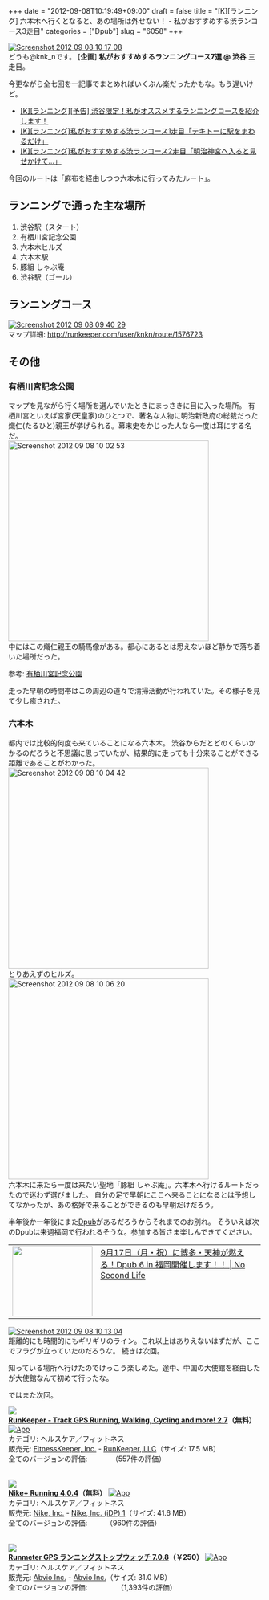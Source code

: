 +++
date = "2012-09-08T10:19:49+09:00"
draft = false
title = "[K][ランニング] 六本木へ行くとなると、あの場所は外せない！ - 私がおすすめする渋ランコース3走目"
categories = ["Dpub"]
slug = "6058"
+++

<div class="center"><a href="http://knk-n.com/images/2012/09/screenshot_2012-09-08_10.17.08.jpg"><img src="http://knk-n.com/images/2012/09/screenshot_2012-09-08_10.17.08.jpg" alt="Screenshot 2012 09 08 10 17 08" title="screenshot_2012-09-08_10.17.08.jpg" border="0" width="" height="" /></a></div>
どうも@knk_nです。
[<strong>企画</strong>] <strong>私がおすすめするランニングコース7選 @ 渋谷</strong>
三走目。

今更ながら全七回を一記事でまとめればいくぶん楽だったかもな。もう遅いけど。

<ul>
<li><a href="http://knk-n.com/2012/09/05/running-course-i-recommended-at-shibuya-0/" target="_blank">[K][ランニング][予告] 渋谷限定！私がオススメするランニングコースを紹介します！
</a></li>
<li><a href="http://knk-n.com/2012/09/06/running-course-i-recommended-at-shibuya-1/" target="_blank">[K][ランニング]私がおすすめする渋ランコース1走目「テキトーに駅をまわるだけ」</a></li>
<li><a href="http://knk-n.com/2012/09/07/running-course-i-recommended-at-shibuya-2/" target="_blank">[K][ランニング]私がおすすめする渋ランコース2走目「明治神宮へ入ると見せかけて…」</a></li>
</ul><!--more-->今回のルートは「麻布を経由しつつ六本木に行ってみたルート」。

<h2>ランニングで通った主な場所</h2>
<ol>
<li>渋谷駅（スタート）</li>
<li>有栖川宮記念公園</li>
<li>六本木ヒルズ</li>
<li>六本木駅</li>
<li>豚組 しゃぶ庵</li>
<li>渋谷駅（ゴール）</li>
</ol>

<h2>ランニングコース</h2>
<div class="center"><a href="http://knk-n.com/images/2012/09/screenshot_2012-09-08_09.40.29.jpg"><img src="http://knk-n.com/images/2012/09/screenshot_2012-09-08_09.40.29.jpg" alt="Screenshot 2012 09 08 09 40 29" title="screenshot_2012-09-08_09.40.29.jpg" border="0" width="" height="" /></a></div>
マップ詳細: <a href="http://runkeeper.com/user/knkn/route/1576723" target="_blank">http://runkeeper.com/user/knkn/route/1576723</a>

<h2>その他</h2>
<h3>有栖川宮記念公園</h3>
マップを見ながら行く場所を選んでいたときにまっさきに目に入った場所。
有栖川宮といえば宮家(天皇家)のひとつで、著名な人物に明治新政府の総裁だった熾仁(たるひと)親王が挙げられる。幕末史をかじった人なら一度は耳にする名だ。

<div class="center"><a href="http://knk-n.com/images/2012/09/screenshot_2012-09-08_10.02.53.jpg"><img src="http://knk-n.com/images/2012/09/screenshot_2012-09-08_10.02.53.jpg" alt="Screenshot 2012 09 08 10 02 53" title="screenshot_2012-09-08_10.02.53.jpg" border="0" width="400" height="auto" /></a></div>
中にはこの熾仁親王の騎馬像がある。都心にあるとは思えないほど静かで落ち着いた場所だった。
<p>参考: <a  href="http://jin3.jp/annai/arisugawa.htm" target="_blank">有栖川宮記念公園</a><script type="text/javascript">var url = "http://jin3.jp/annai/arisugawa.htm";</script><script src="http://api.b.st-hatena.com/entry.count?url=http://jin3.jp/annai/arisugawa.htm&callback=hatebTxt"></script></p>

走った早朝の時間帯はこの周辺の道々で清掃活動が行われていた。その様子を見て少し癒された。

<h3>六本木</h3>
都内では比較的何度も来ていることになる六本木。
渋谷からだとどのくらいかかるのだろうと不思議に思っていたが、結果的に走っても十分来ることができる距離であることがわかった。

<div class="center"><a href="http://knk-n.com/images/2012/09/screenshot_2012-09-08_10.04.42.jpg"><img src="http://knk-n.com/images/2012/09/screenshot_2012-09-08_10.04.42.jpg" alt="Screenshot 2012 09 08 10 04 42" title="screenshot_2012-09-08_10.04.42.jpg" border="0" width="400" height="auto" /></a></div>
とりあえずのヒルズ。

<div class="center"><a href="http://knk-n.com/images/2012/09/screenshot_2012-09-08_10.06.20.jpg"><img src="http://knk-n.com/images/2012/09/screenshot_2012-09-08_10.06.20.jpg" alt="Screenshot 2012 09 08 10 06 20" title="screenshot_2012-09-08_10.06.20.jpg" border="0" width="400" height="auto" /></a></div>
六本木に来たら一度は来たい聖地「豚組 しゃぶ庵」。六本木へ行けるルートだったので迷わず選びました。
自分の足で早朝にここへ来ることになるとは予想してなかったが、あの格好で来ることができるのも早朝だけだろう。

半年後か一年後にまた<a href="http://knk-n.com/tag/dpub/" target="_blank">Dpub</a>があるだろうからそれまでのお別れ。
そういえば次のDpubは来週福岡で行われるそうな。参加する皆さま楽しんできてください。

<table width="100%"><td valign="top" width="160"><a href="http://www.ttcbn.net/no_second_life/archives/25269" target="_blank"><img border="0" src="http://capture.heartrails.com/160x140/border?http://www.ttcbn.net/no_second_life/archives/25269" alt="" width="160" height="140" /></a></td><td valign="top"><a  href="http://www.ttcbn.net/no_second_life/archives/25269" target="_blank">9月17日（月・祝）に博多・天神が燃える！Dpub 6 in 福岡開催します！！ | No Second Life</a><script type="text/javascript">var url = "http://www.ttcbn.net/no_second_life/archives/25269";</script><script src="http://api.b.st-hatena.com/entry.count?url=http://www.ttcbn.net/no_second_life/archives/25269&callback=hatebTxt"></script>
</td>
</table>

<div class="center"><a href="http://knk-n.com/images/2012/09/screenshot_2012-09-08_10.13.04.jpg"><img src="http://knk-n.com/images/2012/09/screenshot_2012-09-08_10.13.04.jpg" alt="Screenshot 2012 09 08 10 13 04" title="screenshot_2012-09-08_10.13.04.jpg" border="0" width="" height="" /></a></div>
距離的にも時間的にもギリギリのライン。これ以上はありえないはずだが、ここでフラグが立っていたのだろうな。
続きは次回。

知っている場所へ行けたのでけっこう楽しめた。途中、中国の大使館を経由したが大使館なんて初めて行ったな。

ではまた次回。

<table class="appstorehelper"><a href="http://itunes.apple.com/jp/app/runkeeper-track-gps-running/id300235330?mt=8&uo=4" rel="nofollow" target="_blank"><img class="appstorehelper_appicn" src="http://a4.mzstatic.com/us/r1000/065/Purple/v4/7d/9b/3f/7d9b3fab-b190-0fa2-ccee-053a1d6920bd/mzl.iuhygnfo.jpg" /></a><div class="appstorehelper_text"><a href="http://itunes.apple.com/jp/app/runkeeper-track-gps-running/id300235330?mt=8&uo=4" rel="nofollow" target="_blank"><b>RunKeeper - Track GPS Running, Walking, Cycling and more! 2.7</a>（無料）</b> <a href="http://itunes.apple.com/jp/app/runkeeper-track-gps-running/id300235330?mt=8&uo=4" rel="nofollow" target="_blank"><img alt="App" src="http://ax.phobos.apple.com.edgesuite.net/ja_jp/images/web/linkmaker/badge_appstore-sm.gif" style="vertical-align: text-bottom;" /></b></a><br />カテゴリ: ヘルスケア／フィットネス<br />販売元: <a href="$artistUrl$" target="_blank">FitnessKeeper, Inc.</a> - <a href="http://www.runkeeper.com" target="_blank">RunKeeper, LLC</a>（サイズ: 17.5 MB）<br />全てのバージョンの評価: <img src="http://r.mzstatic.com/htmlResources/1043/web-storefront/images/rating_star.png" height="11px" width="11px" /><img src="http://r.mzstatic.com/htmlResources/1043/web-storefront/images/rating_star.png" height="11px" width="11px" /><img src="http://r.mzstatic.com/htmlResources/1043/web-storefront/images/rating_star.png" height="11px" width="11px" /><img src="http://r.mzstatic.com/htmlResources/1043/web-storefront/images/rating_star.png" height="11px" width="11px" />（557件の評価）<br clear="all" /></div>
</table>
<table class="appstorehelper"><a href="http://itunes.apple.com/jp/app/nike+-running/id387771637?mt=8&uo=4" rel="nofollow" target="_blank"><img class="appstorehelper_appicn" src="http://a4.mzstatic.com/us/r1000/070/Purple/v4/ba/bb/f8/babbf881-9156-8979-99a7-1c975a63f0e6/mzl.gqzyggze.png" /></a><div class="appstorehelper_text"><a href="http://itunes.apple.com/jp/app/nike+-running/id387771637?mt=8&uo=4" rel="nofollow" target="_blank"><b>Nike+ Running 4.0.4</a>（無料）</b> <a href="http://itunes.apple.com/jp/app/nike+-running/id387771637?mt=8&uo=4" rel="nofollow" target="_blank"><img alt="App" src="http://ax.phobos.apple.com.edgesuite.net/ja_jp/images/web/linkmaker/badge_appstore-sm.gif" style="vertical-align: text-bottom;" /></b></a><br />カテゴリ: ヘルスケア／フィットネス<br />販売元: <a href="$artistUrl$" target="_blank">Nike, Inc.</a> - <a href="http://nikeplus.nike.com/plus/" target="_blank">Nike, Inc. (iDP) 1</a>（サイズ: 41.6 MB）<br />全てのバージョンの評価: <img src="http://r.mzstatic.com/htmlResources/1043/web-storefront/images/rating_star.png" height="11px" width="11px" /><img src="http://r.mzstatic.com/htmlResources/1043/web-storefront/images/rating_star.png" height="11px" width="11px" /><img src="http://r.mzstatic.com/htmlResources/1043/web-storefront/images/rating_star_half.png" height="11px" width="11px" />（960件の評価）<br clear="all" /></div>
</table>
<table class="appstorehelper"><a href="http://itunes.apple.com/jp/app/runmeter-gps-ranningusutoppuu/id326498704?mt=8&uo=4" rel="nofollow" target="_blank"><img class="appstorehelper_appicn" src="http://a5.mzstatic.com/us/r1000/111/Purple/v4/21/5c/10/215c1015-2418-15e7-4bb5-8d30d6b81a0b/mza_8752499206206431220.png" /></a><div class="appstorehelper_text"><a href="http://itunes.apple.com/jp/app/runmeter-gps-ranningusutoppuu/id326498704?mt=8&uo=4" rel="nofollow" target="_blank"><b>Runmeter GPS ランニングストップウォッチ 7.0.8</a>（&#65509;250）</b> <a href="http://itunes.apple.com/jp/app/runmeter-gps-ranningusutoppuu/id326498704?mt=8&uo=4" rel="nofollow" target="_blank"><img alt="App" src="http://ax.phobos.apple.com.edgesuite.net/ja_jp/images/web/linkmaker/badge_appstore-sm.gif" style="vertical-align: text-bottom;" /></b></a><br />カテゴリ: ヘルスケア／フィットネス<br />販売元: <a href="$artistUrl$" target="_blank">Abvio Inc.</a> - <a href="http://www.runmeter.com" target="_blank">Abvio Inc.</a>（サイズ: 31.0 MB）<br />全てのバージョンの評価: <img src="http://r.mzstatic.com/htmlResources/1043/web-storefront/images/rating_star.png" height="11px" width="11px" /><img src="http://r.mzstatic.com/htmlResources/1043/web-storefront/images/rating_star.png" height="11px" width="11px" /><img src="http://r.mzstatic.com/htmlResources/1043/web-storefront/images/rating_star.png" height="11px" width="11px" /><img src="http://r.mzstatic.com/htmlResources/1043/web-storefront/images/rating_star.png" height="11px" width="11px" /><img src="http://r.mzstatic.com/htmlResources/1043/web-storefront/images/rating_star_half.png" height="11px" width="11px" />（1,393件の評価）<br clear="all" /></div>
</table>
